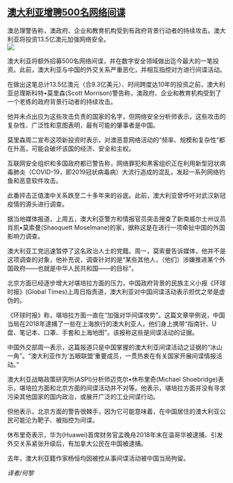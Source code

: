 <!--1593546746000-->
[澳大利亚增聘500名网络间谍](https://cn.ft.com/story/001088346?full=y)
------

<div></div><div class="story-lead">澳总理警告称，澳政府、企业和教育机构受到有政府背景行动者的持续攻击。澳大利亚将投资13.5亿澳元加强网络安全。</div><div class=" story-image image"><img src="https://thumbor.ftacademy.cn/unsafe/1340x754/https://thumbor.ftacademy.cn/unsafe/picture/8/000096578_piclink.jpg"></div><div class="story-body"><div id="story-body-container"><p>澳大利亚将额外招募500名网络间谍，并在数字安全领域做出迄今最大的一笔投资。此前，澳大利亚与中国的外交关系严重恶化，并相互指控对方进行间谍活动。</p><p>在做出这笔总计13.5亿澳元（合9.3亿美元）、时间跨度达10年的投资之前，澳大利亚总理斯科特•莫里森(Scott Morrison)警告称，澳政府、企业和教育机构受到了一个老练的政府背景行动者的持续攻击。</p><p>他并未点出应为这些攻击负责的国家的名字，但网络安全分析师表示，这些攻击的复杂性、广泛性和意图表明，最有可能的肇事者是中国。</p><p>莫里森周二宣布这项新投资时表示，对澳恶意网络活动的“频率、规模和复杂性”都在升高，可能会破坏该国的经济、安全和主权。</p><div  data-o-ads-name="mpu-middle1" class="o-ads in-article-advert" data-o-ads-formats-default="false"  data-o-ads-formats-small="FtcMobileMpu"  data-o-ads-formats-medium="FtcMpu" data-o-ads-formats-large="FtcMpu" data-o-ads-formats-extra="FtcMpu" data-o-ads-targeting="cnpos=middle1;" data-cy='[{"devices":["PC","iPhoneWeb","AndroidWeb","iPhoneApp","AndroidApp"],"pattern":"MPU","position":"Middle1","container":"mpuInStory"}]'></div><p>互联网安全组织和多国政府都已警告称，网络罪犯和黑客组织正在利用新型冠状病毒肺炎（COVID-19，即2019冠状病毒病）大流行造成的混乱，发起一系列网络钓鱼和恶意软件攻击。</p><p>此番抨击正值澳中关系跌至二十多年来的谷底。此前，澳大利亚曾呼吁对武汉新冠疫情的源头进行调查。</p><p>据当地媒体报道，上周五，澳大利亚警方和情报官员突击搜查了新南威尔士州议员肖凯•莫索曼(Shaoquett Moselmane)的家，据称这是在进行一项牵扯中国的外国影响力调查。</p><p>澳大利亚工党迅速暂停了这名政治人士的党籍。周一，莫索曼告诉媒体，他并不是这项调查的对象，他补充说，调查针对的是“某些其他人，（他们）涉嫌推进某个外国政府——也就是中华人民共和国——的目标”。</p><p>北京方面已经逐步增大对堪培拉方面的压力，中国政府背景的民族主义小报《环球时报》(Global Times)上周日指责道，澳大利亚对中国间谍活动表示担忧之举是虚伪的。</p><p>《环球时报》称，堪培拉方面一直在“加强对华间谍攻势”。这篇文章举例说，中国当局在2018年逮捕了一些在上海旅行的澳大利亚人，他们身上携带“指南针、U盘、笔记本、口罩、手套和上海地图”。该报称这些是间谍活动的证据。</p><div data-o-ads-name="mpu-middle2" class="o-ads in-article-advert" data-o-ads-formats-default="false"  data-o-ads-formats-small="FtcMobileMpu"  data-o-ads-formats-medium="false" data-o-ads-formats-large="false" data-o-ads-formats-extra="false" data-o-ads-targeting="cnpos=middle2;" data-cy='[{"devices":["iPhoneWeb","AndroidWeb","iPhoneApp","AndroidApp"],"pattern":"MPU","position":"Middle2","container":"mpuInStory"}]'></div><p>中国外交部周一表示，这篇报道只是中国掌握的澳大利亚间谍活动之证据的“冰山一角”。“澳大利亚作为‘五眼联盟’重要成员，一贯热衷在有关国家开展间谍情报活动。”</p><p>澳大利亚战略政策研究所(ASPI)分析师迈克尔•休布里奇(Michael Shoebridge)表示，堪培拉方面和北京方面的间谍活动并不对等。他表示，堪培拉方面并没有寻求污染其他国家的国内政治，或展开广泛的工业间谍行动。</p><p>但他表示，北京方面的警告很棘手，因为它可能意味着，在中国居住的澳大利亚公民可能沦为靶子、被指控为间谍。</p><p>休布里奇表示，华为(Huawei)首席财务官孟晚舟2018年末在温哥华被逮捕、引发外交关系紧张升级后，有加拿大公民在中国被逮捕。</p><p>去年，澳大利亚籍作家杨恒均因被控从事间谍活动被中国当局拘留。</p><div data-o-ads-name="mpu-middle3" class="o-ads in-article-advert" data-o-ads-formats-default="false"  data-o-ads-formats-small="FtcMobileMpu"  data-o-ads-formats-medium="false" data-o-ads-formats-large="false" data-o-ads-formats-extra="false" data-o-ads-targeting="cnpos=middle3;" data-cy='[{"devices":["iPhoneWeb","AndroidWeb","iPhoneApp","AndroidApp"],"pattern":"MPU","position":"Middle3","container":"mpuInStory"}]'></div><p><i>译者/何黎</i></p></div><div class="clearfloat"></div></div>
